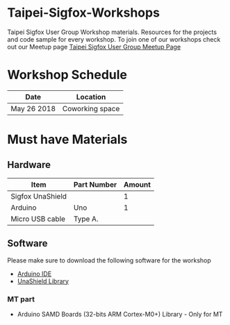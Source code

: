 # Taipei-Sigfox-Workshops
Taipei Sigfox User Group Workshop materials. Resources for the projects and code sample for every workshop.
To join one of our workshops check out our Meetup page [Taipei Sigfox User Group Meetup Page](https://www.meetup.com/Taipei-Sigfox-User-Group/)

# Workshop Schedule
Date | Location 
---------------|------------
May 26 2018 | Coworking space

# Must have Materials

## Hardware
Item  | Part Number | Amount 
------------ | -------------|------------
Sigfox UnaShield |  | 1 
Arduino | Uno | 1 
Micro USB cable | Type A. |


## Software
Please make sure to download the following software for the workshop

- [Arduino IDE](https://www.arduino.cc/en/Main/Software)
- [UnaShield Library](https://github.com/UnaBiz/unabiz-arduino)

### MT part
- Arduino SAMD Boards (32-bits ARM Cortex-M0+) Library - Only for MT

